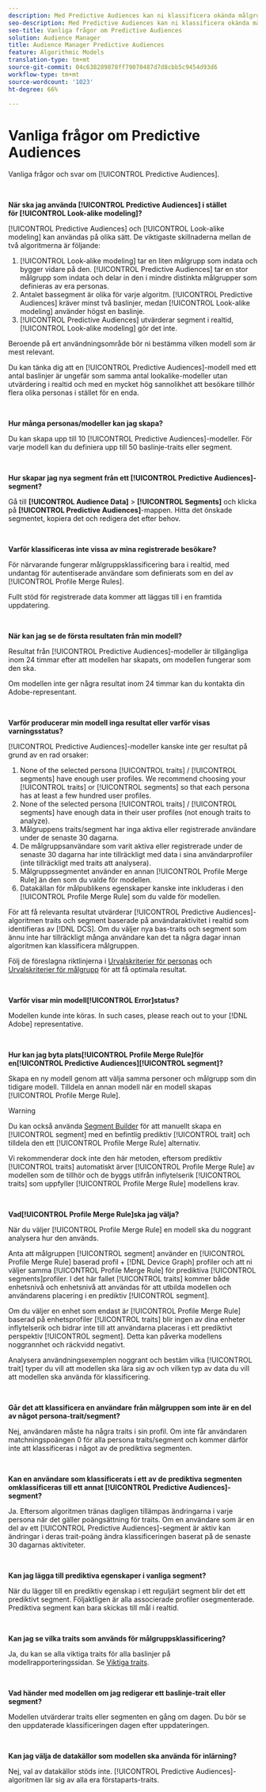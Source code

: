 ```yaml
---
description: Med Predictive Audiences kan ni klassificera okända målgrupper i distinkta personas i realtid med datavetenskap.
seo-description: Med Predictive Audiences kan ni klassificera okända målgrupper i distinkta personas i realtid med datavetenskap.
seo-title: Vanliga frågor om Predictive Audiences
solution: Audience Manager
title: Audience Manager Predictive Audiences
feature: Algorithmic Models
translation-type: tm+mt
source-git-commit: 04c638289878ff79070487d7d8cbb5c9454d93d6
workflow-type: tm+mt
source-wordcount: '1023'
ht-degree: 66%

---
```



# Vanliga frågor om Predictive Audiences

Vanliga frågor och svar om [!UICONTROL Predictive Audiences].

 

**När ska jag använda [!UICONTROL Predictive Audiences] i stället för [!UICONTROL Look-alike modeling]?**

[!UICONTROL Predictive Audiences] och [!UICONTROL Look-alike modeling] kan användas på olika sätt. De viktigaste skillnaderna mellan de två algoritmerna är följande:

1. [!UICONTROL Look-alike modeling] tar en liten målgrupp som indata och bygger vidare på den. [!UICONTROL Predictive Audiences] tar en stor målgrupp som indata och delar in den i mindre distinkta målgrupper som definieras av era personas.
1. Antalet bassegment är olika för varje algoritm. [!UICONTROL Predictive Audiences] kräver minst två baslinjer, medan [!UICONTROL Look-alike modeling] använder högst en baslinje.
1. [!UICONTROL Predictive Audiences] utvärderar segment i realtid, [!UICONTROL Look-alike modeling] gör det inte.

Beroende på ert användningsområde bör ni bestämma vilken modell som är mest relevant.

Du kan tänka dig att en [!UICONTROL Predictive Audiences]-modell med ett antal baslinjer är ungefär som samma antal lookalike-modeller utan utvärdering i realtid och med en mycket hög sannolikhet att besökare tillhör flera olika personas i stället för en enda.

 

**Hur många personas/modeller kan jag skapa?**

Du kan skapa upp till 10 [!UICONTROL Predictive Audiences]-modeller. För varje modell kan du definiera upp till 50 baslinje-traits eller segment.

 

**Hur skapar jag nya segment från ett [!UICONTROL Predictive Audiences]-segment?**

Gå till **[!UICONTROL Audience Data]** > **[!UICONTROL Segments]** och klicka på **[!UICONTROL Predictive Audiences]**-mappen. Hitta det önskade segmentet, kopiera det och redigera det efter behov.

 

**Varför klassificeras inte vissa av mina registrerade besökare?**

För närvarande fungerar målgruppsklassificering bara i realtid, med undantag för autentiserade användare som definierats som en del av [!UICONTROL Profile Merge Rules].

Fullt stöd för registrerade data kommer att läggas till i en framtida uppdatering.

 

**När kan jag se de första resultaten från min modell?**

Resultat från [!UICONTROL Predictive Audiences]-modeller är tillgängliga inom 24 timmar efter att modellen har skapats, om modellen fungerar som den ska.

Om modellen inte ger några resultat inom 24 timmar kan du kontakta din Adobe-representant.

 

**Varför producerar min modell inga resultat eller varför visas varningsstatus?**

[!UICONTROL Predictive Audiences]-modeller kanske inte ger resultat på grund av en rad orsaker:

1. None of the selected persona [!UICONTROL traits] / [!UICONTROL segments] have enough user profiles. We recommend choosing your [!UICONTROL traits] or [!UICONTROL segments] so that each persona has at least a few hundred user profiles.
1. None of the selected persona [!UICONTROL traits] / [!UICONTROL segments] have enough data in their user profiles (not enough traits to analyze).
1. Målgruppens traits/segment har inga aktiva eller registrerade användare under de senaste 30 dagarna.
1. De målgruppsanvändare som varit aktiva eller registrerade under de senaste 30 dagarna har inte tillräckligt med data i sina användarprofiler (inte tillräckligt med traits att analysera).
1. Målgruppssegmentet använder en annan [!UICONTROL Profile Merge Rule] än den som du valde för modellen.
1. Datakällan för målpublikens egenskaper kanske inte inkluderas i den [!UICONTROL Profile Merge Rule] som du valde för modellen.

För att få relevanta resultat utvärderar [!UICONTROL Predictive Audiences]-algoritmen traits och segment baserade på användaraktivitet i realtid som identifieras av [!DNL DCS]. Om du väljer nya bas-traits och segment som ännu inte har tillräckligt många användare kan det ta några dagar innan algoritmen kan klassificera målgruppen.

Följ de föreslagna riktlinjerna i [Urvalskriterier för personas](../features/algorithmic-models/predictive-audiences.md#selection-personas) och [Urvalskriterier för målgrupp](../features/algorithmic-models/predictive-audiences.md#selection-audience) för att få optimala resultat.

 

**Varför visar min modell[!UICONTROL Error]status?**

Modellen kunde inte köras. In such cases, please reach out to your [!DNL Adobe] representative.

 

**Hur kan jag byta plats[!UICONTROL Profile Merge Rule]för en[!UICONTROL Predictive Audiences][!UICONTROL segment]?**

Skapa en ny modell genom att välja samma personer och målgrupp som din tidigare modell. Tilldela en annan modell när en modell skapas [!UICONTROL Profile Merge Rule].

>[!WARNING]
> Du kan också använda [Segment Builder](../features/segments/segment-builder.md) för att manuellt skapa en [!UICONTROL segment] med en befintlig prediktiv [!UICONTROL trait] och tilldela den ett [!UICONTROL Profile Merge Rule] alternativ.
> 
> Vi rekommenderar dock inte den här metoden, eftersom prediktiv [!UICONTROL traits] automatiskt ärver [!UICONTROL Profile Merge Rule] av modellen som de tillhör och de byggs utifrån inflytelserik [!UICONTROL traits] som uppfyller [!UICONTROL Profile Merge Rule] modellens krav.

 

**Vad[!UICONTROL Profile Merge Rule]ska jag välja?**

När du väljer [!UICONTROL Profile Merge Rule] en modell ska du noggrant analysera hur den används.

Anta att målgruppen [!UICONTROL segment] använder en [!UICONTROL Profile Merge Rule] baserad profil + [!DNL Device Graph] profiler och att ni väljer samma [!UICONTROL Profile Merge Rule] för prediktiva [!UICONTROL segments]profiler. I det här fallet [!UICONTROL traits] kommer både enhetsnivå och enhetsnivå att användas för att utbilda modellen och användarens placering i en prediktiv [!UICONTROL segment].

Om du väljer en enhet som endast är [!UICONTROL Profile Merge Rule] baserad på enhetsprofiler [!UICONTROL traits] blir ingen av dina enheter inflytelserik och bidrar inte till att användarna placeras i ett prediktivt perspektiv [!UICONTROL segment]. Detta kan påverka modellens noggrannhet och räckvidd negativt.

Analysera användningsexemplen noggrant och bestäm vilka [!UICONTROL trait] typer du vill att modellen ska lära sig av och vilken typ av data du vill att modellen ska använda för klassificering.

 

**Går det att klassificera en användare från målgruppen som inte är en del av något persona-trait/segment?**

Nej, användaren måste ha några traits i sin profil. Om inte får användaren matchningspoängen 0 för alla persona traits/segment och kommer därför inte att klassificeras i något av de prediktiva segmenten.

 

**Kan en användare som klassificerats i ett av de prediktiva segmenten omklassificeras till ett annat [!UICONTROL Predictive Audiences]-segment?**

Ja. Eftersom algoritmen tränas dagligen tillämpas ändringarna i varje persona när det gäller poängsättning för traits. Om en användare som är en del av ett [!UICONTROL Predictive Audiences]-segment är aktiv kan ändringar i deras trait-poäng ändra klassificeringen baserat på de senaste 30 dagarnas aktiviteter.

 

**Kan jag lägga till prediktiva egenskaper i vanliga segment?**

När du lägger till en prediktiv egenskap i ett reguljärt segment blir det ett prediktivt segment. Följaktligen är alla associerade profiler osegmenterade. Prediktiva segment kan bara skickas till mål i realtid.

 

**Kan jag se vilka traits som används för målgruppsklassificering?**

Ja, du kan se alla viktiga traits för alla baslinjer på modellrapporteringssidan. Se [Viktiga traits](../features/algorithmic-models/predictive-audiences-reporting.md#influential-traits).

 

**Vad händer med modellen om jag redigerar ett baslinje-trait eller segment?**

Modellen utvärderar traits eller segmenten en gång om dagen. Du bör se den uppdaterade klassificeringen dagen efter uppdateringen.

 

**Kan jag välja de datakällor som modellen ska använda för inlärning?**

Nej, val av datakällor stöds inte. [!UICONTROL Predictive Audiences]-algoritmen lär sig av alla era förstaparts-traits.